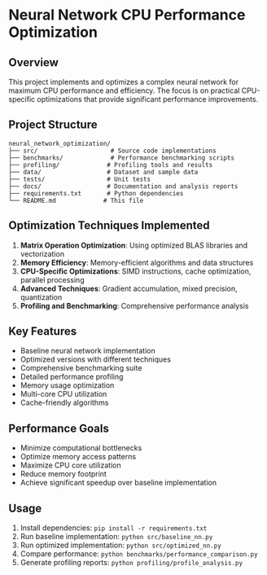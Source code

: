# Neural Network CPU Performance Optimization

## Overview
This project implements and optimizes a complex neural network for maximum CPU performance and efficiency. The focus is on practical CPU-specific optimizations that provide significant performance improvements.

## Project Structure
```
neural_network_optimization/
├── src/                    # Source code implementations
├── benchmarks/             # Performance benchmarking scripts
├── profiling/             # Profiling tools and results
├── data/                  # Dataset and sample data
├── tests/                 # Unit tests
├── docs/                  # Documentation and analysis reports
├── requirements.txt       # Python dependencies
└── README.md             # This file
```

## Optimization Techniques Implemented
1. **Matrix Operation Optimization**: Using optimized BLAS libraries and vectorization
2. **Memory Efficiency**: Memory-efficient algorithms and data structures  
3. **CPU-Specific Optimizations**: SIMD instructions, cache optimization, parallel processing
4. **Advanced Techniques**: Gradient accumulation, mixed precision, quantization
5. **Profiling and Benchmarking**: Comprehensive performance analysis

## Key Features
- Baseline neural network implementation
- Optimized versions with different techniques
- Comprehensive benchmarking suite
- Detailed performance profiling
- Memory usage optimization
- Multi-core CPU utilization
- Cache-friendly algorithms

## Performance Goals
- Minimize computational bottlenecks
- Optimize memory access patterns
- Maximize CPU core utilization  
- Reduce memory footprint
- Achieve significant speedup over baseline implementation

## Usage
1. Install dependencies: `pip install -r requirements.txt`
2. Run baseline implementation: `python src/baseline_nn.py`
3. Run optimized implementation: `python src/optimized_nn.py`
4. Compare performance: `python benchmarks/performance_comparison.py`
5. Generate profiling reports: `python profiling/profile_analysis.py`